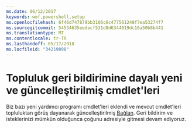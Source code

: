 ```yaml
---
ms.date: 06/12/2017
keywords: wmf,powershell,setup
ms.openlocfilehash: 6f46d747879bb3106c6c477561248f7ea53274f7
ms.sourcegitcommit: 54534635eedacf531d8d6344019dc16a50b8b441
ms.translationtype: MT
ms.contentlocale: tr-TR
ms.lasthandoff: 05/17/2018
ms.locfileid: "34219098"
---
```

# <a name="new-and-updated-cmdlets-based-on-community-feedback"></a>Topluluk geri bildirimine dayalı yeni ve güncelleştirilmiş cmdlet'leri
Biz bazı yeni yardımcı programı cmdlet'leri eklendi ve mevcut cmdlet'leri topluluktan görüş dayanarak güncelleştirilmiş [Bağlan](https://connect.microsoft.com/powershell). Geri bildirim ve isteklerinizi mümkün olduğunca çoğunu adresiyle gitmesi devam ediyoruz.

